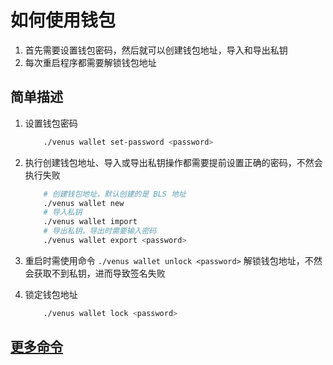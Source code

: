 # 如何使用钱包

1. 首先需要设置钱包密码，然后就可以创建钱包地址，导入和导出私钥
2. 每次重启程序都需要解锁钱包地址

## 简单描述

1. 设置钱包密码

    ```sh
        ./venus wallet set-password <password>
    ```

2. 执行创建钱包地址、导入或导出私钥操作都需要提前设置正确的密码，不然会执行失败

    ```sh
        # 创建钱包地址，默认创建的是 BLS 地址
        ./venus wallet new
        # 导入私钥
        ./venus wallet import
        # 导出私钥，导出时需要输入密码
        ./venus wallet export <password>
    ```

3. 重启时需使用命令 `./venus wallet unlock <password>` 解锁钱包地址，不然会获取不到私钥，进而导致签名失败

4. 锁定钱包地址

    ```sh
        ./venus wallet lock <password>
    ```

## [更多命令](Commands)